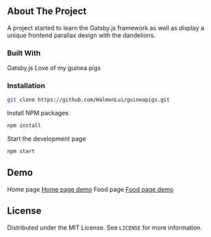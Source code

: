 <!-- ABOUT THE PROJECT -->
## About The Project
A project started to learn the Gatsby.js framework as well as display a unique frontend parallax design with the dandelions.

### Built With
Gatsby.js
Love of my guinea pigs

### Installation
```sh
git clone https://github.com/HalmonLui/guineapigs.git
```
Install NPM packages
```sh
npm install
```
Start the development page
```sh
npm start
```

<!-- USAGE EXAMPLES -->
## Demo
Home page [Home page demo][homepage]
Food page [Food page demo][foodpage]


<!-- LICENSE -->
## License

Distributed under the MIT License. See `LICENSE` for more information.


<!-- MARKDOWN LINKS & IMAGES -->
[homepage]: homepage.gif
[foodpage]: food.gif
